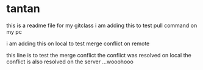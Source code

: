 # tantan
this is a readme file for my gitclass
i am adding this to test pull command on my pc

i am adding this on local to test merge conflict on remote

this line is to test the merge conflict
 the conflict was resolved on local
 the conflict is also resolved on the server ...wooohooo

